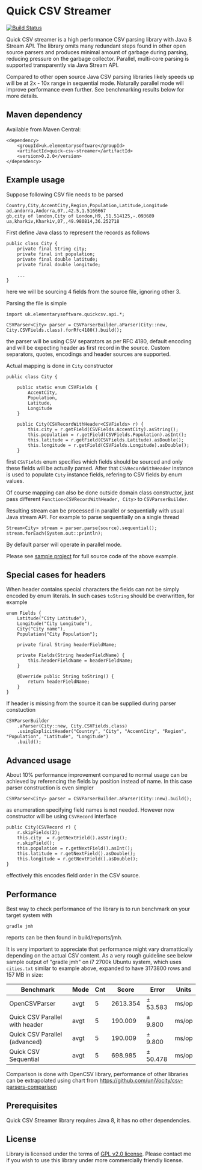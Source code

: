 Quick CSV Streamer  
=============

[![Build Status](https://travis-ci.org/titorenko/quick-csv-streamer.svg?branch=master)](https://travis-ci.org/titorenko/quick-csv-streamer)

Quick CSV streamer is a high performance CSV parsing library with Java 8 Stream API.
The library omits many redundant steps found in other open source parsers and produces minimal amount
of garbage during parsing, reducing pressure on the garbage collector.
Parallel, multi-core parsing is supported transparently via Java Stream API.

Compared to other open source Java CSV parsing libraries likely speeds up will be at 2x - 10x range in sequential mode. Naturally parallel mode will improve performance even further. See benchmarking results below for more details.


Maven dependency
--------------

Available from Maven Central:

    <dependency>
        <groupId>uk.elementarysoftware</groupId>
        <artifactId>quick-csv-streamer</artifactId>
        <version>0.2.0</version>
    </dependency>

Example usage
--------------

Suppose following CSV file needs to be parsed
    
    Country,City,AccentCity,Region,Population,Latitude,Longitude
    ad,andorra,Andorra,07,,42.5,1.5166667
    gb,city of london,City of London,H9,,51.514125,-.093689
    ua,kharkiv,Kharkiv,07,,49.980814,36.252718
    
First define Java class to represent the records as follows 

    public class City {
        private final String city;
        private final int population; 
        private final double latitude;
        private final double longitude;
        
        ...
    }
    
here we will be sourcing 4 fields from the source file, ignoring other 3.  
   
Parsing the file is simple 
    
    import uk.elementarysoftware.quickcsv.api.*;
    
    CSVParser<City> parser = CSVParserBuilder.aParser(City::new, City.CSVFields.class).forRfc4180().build();
    
the parser will be using CSV separators as per RFC 4180, default encoding and will be expecting header as first record in the source. Custom separators, quotes, encodings and header sources are supported. 
    
Actual mapping is done in `City` constructor
       
    public class City {
    
        public static enum CSVFields {
            AccentCity,
            Population,
            Latitude,
            Longitude
        }
            
        public City(CSVRecordWithHeader<CSVFields> r) {
            this.city = r.getField(CSVFields.AccentCity).asString();
            this.population = r.getField(CSVFields.Population).asInt();
            this.latitude = r.getField(CSVFields.Latitude).asDouble();
            this.longitude = r.getField(CSVFields.Longitude).asDouble();
        }
    
first `CSVFields` enum specifies which fields should be sourced and only these fields will be actually parsed. After that `CSVRecordWithHeader` instance is used to populate `City` instance fields, refering to CSV fields by enum values.

Of course mapping can also be done outside domain class constructor, just pass different `Function<CSVRecordWithHeader, City>` to `CSVParserBuilder`. 

Resulting stream can be processed in parallel or sequentially with usual Java stream API. For example to parse sequentially on  a single thread 

    Stream<City> stream = parser.parse(source).sequential();
    stream.forEach(System.out::println);    
    
By default parser will operate in parallel mode.

Please see [sample project](https://github.com/titorenko/quick-csv-streamer-cities-sample) for full source code of the above example.

Special cases for headers
--------------

When header contains special characters the fields can not be simply encoded by enum literals. In such cases `toString` should be overwritten, for example

    enum Fields {
        Latitude("City Latitude"),
        Longitude("City Longitude"),
        City("City name"),
        Population("City Population");
        
        private final String headerFieldName;

        private Fields(String headerFieldName) {
            this.headerFieldName = headerFieldName;
        }
        
        @Override public String toString() {
            return headerFieldName;
        }
    }
    
If header is missing from the source it can be supplied during parser constuction

    CSVParserBuilder
        .aParser(City::new, City.CSVFields.class)
        .usingExplicitHeader("Country", "City", "AccentCity", "Region", "Population", "Latitude", "Longitude")
        .build();
 

Advanced usage
--------------
About 10% performance improvement compared to normal usage can be achieved by referencing the fields by position instead of name. In this case parser construction is even simpler
    
    CSVParser<City> parser = CSVParserBuilder.aParser(City::new).build();
    
as enumeration specifying field names is not needed. However now constructor will be using `CSVRecord` interface  

    public City(CSVRecord r) {
        r.skipFields(2);
        this.city  = r.getNextField().asString();
        r.skipField();        
        this.population = r.getNextField().asInt();        
        this.latitude = r.getNextField().asDouble();
        this.longitude = r.getNextField().asDouble();
    }
    
effectively this encodes field order in the CSV source.

Performance
--------------    

Best way to check performance of the library is to run benchmark on your target system with

    gradle jmh
    
reports can be then found in build/reports/jmh.
    
It is very important to appreciate that performance might vary dramattically depending on the actual CSV content. As a very rough guideline see below sample output of "gradle jmh" on i7 2700k Ubuntu system, which uses `cities.txt` similar to example above, expanded to have 3173800 rows and 157 MB in size:

|Benchmark                      |Mode  |Cnt  |   Score |   Error   |Units|
| ----------------------------- | ---- | --- | ------- | --------- | --- | 
|OpenCSVParser                  |avgt  |  5  |2613.354 |± 53.583  |ms/op|
|Quick CSV Parallel with header |avgt  |  5  | 190.009 |±  9.800  |ms/op|
|Quick CSV Parallel (advanced)  |avgt  |  5  | 190.009 |±  9.800  |ms/op|
|Quick CSV Sequential           |avgt  |  5  | 698.985 |± 50.478  |ms/op|


Comparison is done with OpenCSV library, performance of other libraries can be extrapolated using chart from https://github.com/uniVocity/csv-parsers-comparison 

Prerequisites
--------------
Quick CSV Streamer library requires Java 8, it has no other dependencies.

License
--------------
Library is licensed under the terms of [GPL v2.0 license](http://www.gnu.org/licenses/gpl-2.0.html).
Please contact me if you wish to use this library under more commercially friendly license. 
        

